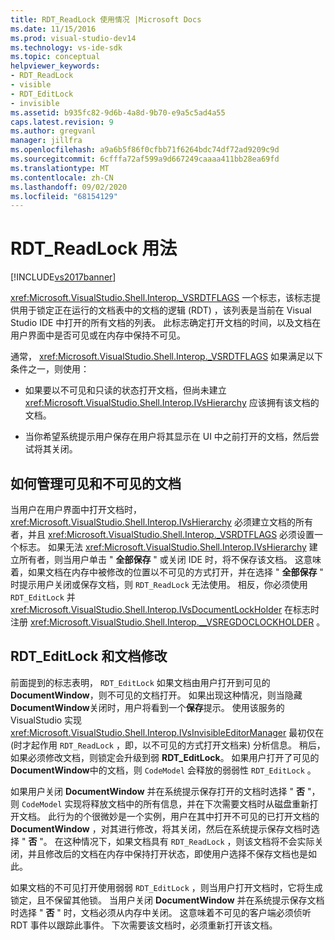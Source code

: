 ```yaml
---
title: RDT_ReadLock 使用情况 |Microsoft Docs
ms.date: 11/15/2016
ms.prod: visual-studio-dev14
ms.technology: vs-ide-sdk
ms.topic: conceptual
helpviewer_keywords:
- RDT_ReadLock
- visible
- RDT_EditLock
- invisible
ms.assetid: b935fc82-9d6b-4a8d-9b70-e9a5c5ad4a55
caps.latest.revision: 9
ms.author: gregvanl
manager: jillfra
ms.openlocfilehash: a9a6b5f86f0cfbb71f6264bdc74df72ad9209c9d
ms.sourcegitcommit: 6cfffa72af599a9d667249caaaa411bb28ea69fd
ms.translationtype: MT
ms.contentlocale: zh-CN
ms.lasthandoff: 09/02/2020
ms.locfileid: "68154129"
---
```

# <a name="rdt_readlock-usage"></a>RDT_ReadLock 用法
[!INCLUDE[vs2017banner](../../includes/vs2017banner.md)]

<xref:Microsoft.VisualStudio.Shell.Interop._VSRDTFLAGS> 一个标志，该标志提供用于锁定正在运行的文档表中的文档的逻辑 (RDT) ，该列表是当前在 Visual Studio IDE 中打开的所有文档的列表。 此标志确定打开文档的时间，以及文档在用户界面中是否可见或在内存中保持不可见。  
  
 通常， <xref:Microsoft.VisualStudio.Shell.Interop._VSRDTFLAGS> 如果满足以下条件之一，则使用：  
  
- 如果要以不可见和只读的状态打开文档，但尚未建立 <xref:Microsoft.VisualStudio.Shell.Interop.IVsHierarchy> 应该拥有该文档的文档。  
  
- 当你希望系统提示用户保存在用户将其显示在 UI 中之前打开的文档，然后尝试将其关闭。  
  
## <a name="how-to-manage-visible-and-invisible-documents"></a>如何管理可见和不可见的文档  
 当用户在用户界面中打开文档时， <xref:Microsoft.VisualStudio.Shell.Interop.IVsHierarchy> 必须建立文档的所有者，并且 <xref:Microsoft.VisualStudio.Shell.Interop._VSRDTFLAGS> 必须设置一个标志。 如果无法 <xref:Microsoft.VisualStudio.Shell.Interop.IVsHierarchy> 建立所有者，则当用户单击 " **全部保存** " 或关闭 IDE 时，将不保存该文档。 这意味着，如果文档在内存中被修改的位置以不可见的方式打开，并在选择 " **全部保存** " 时提示用户关闭或保存文档，则 `RDT_ReadLock` 无法使用。 相反，你必须使用 `RDT_EditLock` 并 <xref:Microsoft.VisualStudio.Shell.Interop.IVsDocumentLockHolder> 在标志时注册 <xref:Microsoft.VisualStudio.Shell.Interop.__VSREGDOCLOCKHOLDER> 。  
  
## <a name="rdt_editlock-and-document-modification"></a>RDT_EditLock 和文档修改  
 前面提到的标志表明， `RDT_EditLock` 如果文档由用户打开到可见的 **DocumentWindow**，则不可见的文档打开。 如果出现这种情况，则当隐藏**DocumentWindow**关闭时，用户将看到一个**保存**提示。 使用该服务的 VisualStudio 实现 <xref:Microsoft.VisualStudio.Shell.Interop.IVsInvisibleEditorManager> 最初仅在 (时才起作用 `RDT_ReadLock` ，即，以不可见的方式打开文档来) 分析信息。 稍后，如果必须修改文档，则锁定会升级到弱 **RDT_EditLock**。 如果用户打开了可见的 **DocumentWindow**中的文档，则 `CodeModel` 会释放的弱弱性 `RDT_EditLock` 。  
  
 如果用户关闭 **DocumentWindow** 并在系统提示保存打开的文档时选择 " **否** "，则 `CodeModel` 实现将释放文档中的所有信息，并在下次需要文档时从磁盘重新打开文档。 此行为的个很微妙是一个实例，用户在其中打开不可见的已打开文档的 **DocumentWindow** ，对其进行修改，将其关闭，然后在系统提示保存文档时选择 " **否** "。 在这种情况下，如果文档具有 `RDT_ReadLock` ，则该文档将不会实际关闭，并且修改后的文档在内存中保持打开状态，即使用户选择不保存文档也是如此。  
  
 如果文档的不可见打开使用弱弱 `RDT_EditLock` ，则当用户打开文档时，它将生成锁定，且不保留其他锁。 当用户关闭 **DocumentWindow** 并在系统提示保存文档时选择 " **否** " 时，文档必须从内存中关闭。 这意味着不可见的客户端必须侦听 RDT 事件以跟踪此事件。 下次需要该文档时，必须重新打开该文档。
